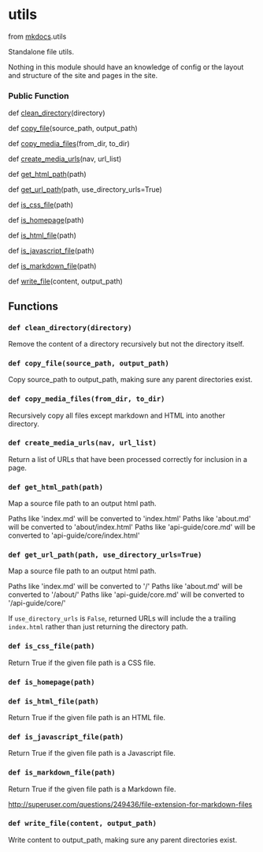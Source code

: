 utils
=================================

from <a href="api/mkdocs">mkdocs</a>.utils



Standalone file utils.

Nothing in this module should have an knowledge of config or the layout
and structure of the site and pages in the site.




### Public Function


def [clean_directory](#def-clean_directory)(directory)



def [copy_file](#def-copy_file)(source_path, output_path)



def [copy_media_files](#def-copy_media_files)(from_dir, to_dir)



def [create_media_urls](#def-create_media_urls)(nav, url_list)



def [get_html_path](#def-get_html_path)(path)



def [get_url_path](#def-get_url_path)(path, use_directory_urls=True)



def [is_css_file](#def-is_css_file)(path)



def [is_homepage](#def-is_homepage)(path)



def [is_html_file](#def-is_html_file)(path)



def [is_javascript_file](#def-is_javascript_file)(path)



def [is_markdown_file](#def-is_markdown_file)(path)



def [write_file](#def-write_file)(content, output_path)







Functions
------------------



### `def clean_directory(directory)`




Remove the content of a directory recursively but not the directory itself.





### `def copy_file(source_path, output_path)`




Copy source_path to output_path, making sure any parent directories exist.





### `def copy_media_files(from_dir, to_dir)`




Recursively copy all files except markdown and HTML into another directory.





### `def create_media_urls(nav, url_list)`




Return a list of URLs that have been processed correctly for inclusion in a page.





### `def get_html_path(path)`




Map a source file path to an output html path.

Paths like 'index.md' will be converted to 'index.html'
Paths like 'about.md' will be converted to 'about/index.html'
Paths like 'api-guide/core.md' will be converted to 'api-guide/core/index.html'





### `def get_url_path(path, use_directory_urls=True)`




Map a source file path to an output html path.

Paths like 'index.md' will be converted to '/'
Paths like 'about.md' will be converted to '/about/'
Paths like 'api-guide/core.md' will be converted to '/api-guide/core/'

If `use_directory_urls` is `False`, returned URLs will include the a trailing
`index.html` rather than just returning the directory path.





### `def is_css_file(path)`




Return True if the given file path is a CSS file.





### `def is_homepage(path)`








### `def is_html_file(path)`




Return True if the given file path is an HTML file.





### `def is_javascript_file(path)`




Return True if the given file path is a Javascript file.





### `def is_markdown_file(path)`




Return True if the given file path is a Markdown file.

http://superuser.com/questions/249436/file-extension-for-markdown-files





### `def write_file(content, output_path)`




Write content to output_path, making sure any parent directories exist.



